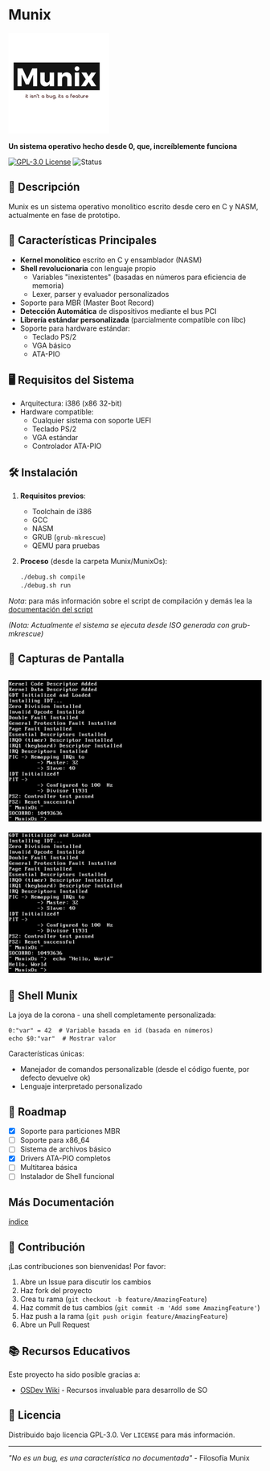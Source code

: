 # Munix

![Munix Logo](../../pictures/munix-logo.jpg)

**Un sistema operativo hecho desde 0, que, increíblemente funciona**

[![GPL-3.0 License](https://img.shields.io/badge/License-GPL3-blue.svg)](https://opensource.org/licenses/GPL-3.0)
![Status](https://img.shields.io/badge/Status-Prototype-yellow)

## 📌 Descripción

Munix es un sistema operativo monolítico escrito desde cero en C y NASM, actualmente en fase de prototipo.

## 🚀 Características Principales

- **Kernel monolítico** escrito en C y ensamblador (NASM)
- **Shell revolucionaria** con lenguaje propio
  - Variables "inexistentes" (basadas en números para eficiencia de memoria)
  - Lexer, parser y evaluador personalizados
- Soporte para MBR (Master Boot Record)
- **Detección Automática** de dispositivos mediante el bus PCI
- **Librería estándar personalizada** (parcialmente compatible con libc)
- Soporte para hardware estándar:
  - Teclado PS/2
  - VGA básico
  - ATA-PIO

## 🖥️ Requisitos del Sistema

- Arquitectura: i386 (x86 32-bit)
- Hardware compatible:
  - Cualquier sistema con soporte UEFI
  - Teclado PS/2
  - VGA estándar
  - Controlador ATA-PIO

## 🛠️ Instalación

1. **Requisitos previos**:
   - Toolchain de i386
   - GCC
   - NASM
   - GRUB (`grub-mkrescue`)
   - QEMU para pruebas

2. **Proceso** (desde la carpeta Munix/MunixOs):
   ```bash
   ./debug.sh compile
   ./debug.sh run 
   ```
  *Nota*: para más información sobre el script de compilación y demás lea la [documentación del script](debug-docs.md)

*(Nota: Actualmente el sistema se ejecuta desde ISO generada con grub-mkrescue)*

## 📸 Capturas de Pantalla

![Shell Screenshot 01](../../screenshots/screenshot1.png)
-----
![Shell Screenshot 02](../../screenshots/screenshot2.png)

## 🧠 Shell Munix

La joya de la corona - una shell completamente personalizada:
```mbash
0:"var" = 42  # Variable basada en id (basada en números)
echo $0:"var"  # Mostrar valor
```

Características únicas:
- Manejador de comandos personalizable (desde el código fuente, por defecto devuelve ok)
- Lenguaje interpretado personalizado

## 📜 Roadmap

- [x] Soporte para particiones MBR
- [ ] Soporte para x86_64
- [ ] Sistema de archivos básico
- [x] Drivers ATA-PIO completos
- [ ] Multitarea básica
- [ ] Instalador de Shell funcional

## Más Documentación

[índice](doc-index.md)

## 🤝 Contribución

¡Las contribuciones son bienvenidas! Por favor:
1. Abre un Issue para discutir los cambios
2. Haz fork del proyecto
3. Crea tu rama (`git checkout -b feature/AmazingFeature`)
4. Haz commit de tus cambios (`git commit -m 'Add some AmazingFeature'`)
5. Haz push a la rama (`git push origin feature/AmazingFeature`)
6. Abre un Pull Request

## 📚 Recursos Educativos

Este proyecto ha sido posible gracias a:
- [OSDev Wiki](https://wiki.osdev.org/) - Recursos invaluable para desarrollo de SO

## 📄 Licencia

Distribuido bajo licencia GPL-3.0. Ver `LICENSE` para más información.

---

*"No es un bug, es una característica no documentada"* - Filosofía Munix
